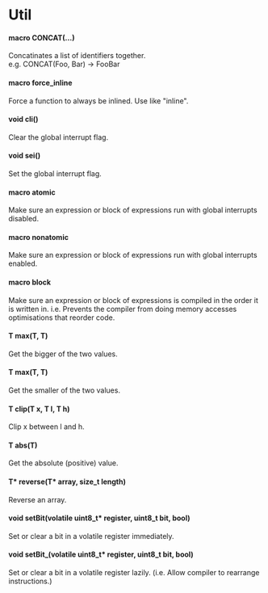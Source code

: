 # Util
#### macro CONCAT(...)
Concatinates a list of identifiers together.<br>
e.g. CONCAT(Foo, Bar) -> FooBar
#### macro force_inline
Force a function to always be inlined. Use like "inline".
#### void cli()
Clear the global interrupt flag.
#### void sei()
Set the global interrupt flag.
#### macro atomic
Make sure an expression or block of expressions run with global interrupts disabled.
#### macro nonatomic
Make sure an expression or block of expressions run with global interrupts enabled.
#### macro block
Make sure an expression or block of expressions is compiled in the order it is written in.
i.e. Prevents the compiler from doing memory accesses optimisations that reorder code.
#### T max(T, T)
Get the bigger of the two values.
#### T max(T, T)
Get the smaller of the two values.
#### T clip(T x, T l, T h)
Clip x between l and h.
#### T abs(T)
Get the absolute (positive) value.
#### T* reverse(T* array, size_t length)
Reverse an array.
#### void setBit(volatile uint8_t* register, uint8_t bit, bool)
Set or clear a bit in a volatile register immediately.
#### void setBit_(volatile uint8_t* register, uint8_t bit, bool)
Set or clear a bit in a volatile register lazily.
(i.e. Allow compiler to rearrange instructions.)
